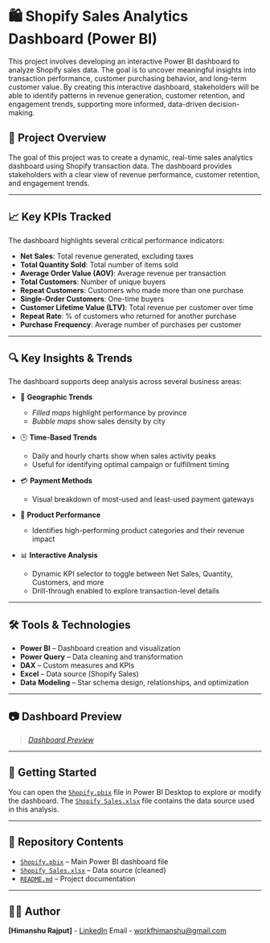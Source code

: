 # 🛍️ Shopify Sales Analytics Dashboard (Power BI)

This project involves developing an interactive Power BI dashboard to analyze Shopify sales data. The goal is to uncover meaningful insights into transaction performance, customer purchasing behavior, and long-term customer value. By creating this interactive dashboard, stakeholders will be able to identify patterns in revenue generation, customer retention, and engagement trends, supporting more informed, data-driven decision-making.

## 📌 Project Overview

The goal of this project was to create a dynamic, real-time sales analytics dashboard using Shopify transaction data. The dashboard provides stakeholders with a clear view of revenue performance, customer retention, and engagement trends.

---

## 📈 Key KPIs Tracked

The dashboard highlights several critical performance indicators:

- **Net Sales**: Total revenue generated, excluding taxes
- **Total Quantity Sold**: Total number of items sold
- **Average Order Value (AOV)**: Average revenue per transaction
- **Total Customers**: Number of unique buyers
- **Repeat Customers**: Customers who made more than one purchase
- **Single-Order Customers**: One-time buyers
- **Customer Lifetime Value (LTV)**: Total revenue per customer over time
- **Repeat Rate**: % of customers who returned for another purchase
- **Purchase Frequency**: Average number of purchases per customer

---

## 🔍 Key Insights & Trends

The dashboard supports deep analysis across several business areas:

- 📍 **Geographic Trends**  
  - *Filled maps* highlight performance by province  
  - *Bubble maps* show sales density by city  

- 🕒 **Time-Based Trends**  
  - Daily and hourly charts show when sales activity peaks  
  - Useful for identifying optimal campaign or fulfillment timing

- 💳 **Payment Methods**  
  - Visual breakdown of most-used and least-used payment gateways

- 🎯 **Product Performance**  
  - Identifies high-performing product categories and their revenue impact

- 📊 **Interactive Analysis**  
  - Dynamic KPI selector to toggle between Net Sales, Quantity, Customers, and more  
  - Drill-through enabled to explore transaction-level details

---

## 🛠️ Tools & Technologies

- **Power BI** – Dashboard creation and visualization
- **Power Query** – Data cleaning and transformation
- **DAX** – Custom measures and KPIs
- **Excel** – Data source (Shopify Sales)
- **Data Modeling** – Star schema design, relationships, and optimization

---

## 📷 Dashboard Preview

> _<a href="https://github.com/HimXRaj/Shopify-Sales-Analysis/blob/main/Dashboard%20Preview.png">Dashboard Preview</a>_

---

## 🚀 Getting Started

You can open the <a href="https://github.com/HimXRaj/Shopify-Sales-Analysis/blob/main/Shopify.pbix">`Shopify.pbix`</a> file in Power BI Desktop to explore or modify the dashboard. The <a href="https://github.com/HimXRaj/Shopify-Sales-Analysis/blob/main/Shopify%20Sales.xlsx">`Shopify Sales.xlsx`</a> file contains the data source used in this analysis.

---

## 📁 Repository Contents

- <a href="https://github.com/HimXRaj/Shopify-Sales-Analysis/blob/main/Shopify.pbix">`Shopify.pbix`</a> – Main Power BI dashboard file  
- <a href="https://github.com/HimXRaj/Shopify-Sales-Analysis/blob/main/Shopify%20Sales.xlsx">`Shopify Sales.xlsx`</a> – Data source (cleaned)
- <a href="https://github.com/HimXRaj/Shopify-Sales-Analysis/blob/main/README.md">`README.md`</a> – Project documentation  

---

## 🙋‍♂️ Author

**[Himanshu Rajput]** - 
<a href="www.linkedin.com/in/himxraj">LinkedIn</a>
Email - workfhimanshu@gmail.com
